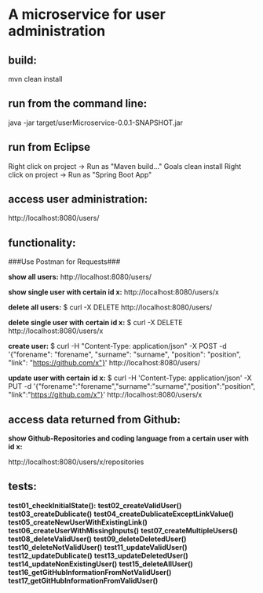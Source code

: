 # A microservice for user administration

## build:

mvn clean install


## run from the command line:

java -jar target/userMicroservice-0.0.1-SNAPSHOT.jar


## run from Eclipse

Right click on project -> Run as "Maven build..." Goals clean install
Right click on project -> Run as "Spring Boot App"


## access user administration:

http://localhost:8080/users/


## functionality:

###Use Postman for Requests###

**show all users:** 
http://localhost:8080/users/

**show single user with certain id x:** 
http://localhost:8080/users/x 

**delete all users:** 
$ curl -X DELETE http://localhost:8080/users/

**delete single user with certain id x:** 
$ curl -X DELETE http://localhost:8080/users/x

**create user:** 
$ curl -H "Content-Type: application/json" -X POST -d 
'{"forename": "forename", "surname": "surname", "position": "position",
"link": "https://github.com/x"}' 
http://localhost:8080/users/
    
**update user with certain id x:** 
$ curl -H 'Content-Type: application/json' -X PUT -d 
'{"forename":"forename","surname":"surname","position":"position",
"link":"https://github.com/x"}' 
http://localhost:8080/users/x


## access data returned from Github:

**show Github-Repositories and coding language from a certain user with id x:**

http://localhost:8080/users/x/repositories


## tests:

**test01_checkInitialState():**
**test02_createValidUser()**
**test03_createDublicate()**
**test04_createDublicateExceptLinkValue()**
**test05_createNewUserWithExistingLink()**
**test06_createUserWithMissingInputs()**
**test07_createMultipleUsers()**
**test08_deleteValidUser()**
**test09_deleteDeletedUser()**
**test10_deleteNotValidUser()**
**test11_updateValidUser()**
**test12_updateDublicate()**
**test13_updateDeletedUser()**
**test14_updateNonExistingUser()**
**test15_deleteAllUser()**
**test16_getGitHubInformationFromNotValidUser()**
**test17_getGitHubInformationFromValidUser()**